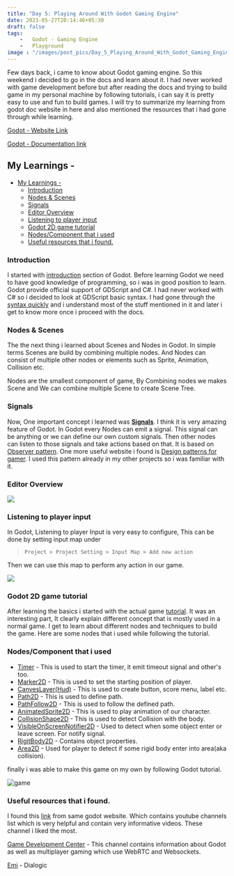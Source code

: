 ```yaml
---
title: "Day 5: Playing Around With Godot Gaming Engine"
date: 2023-05-27T20:14:46+05:30
draft: false
tags:
    -   Godot - Gaming Engine
    -   Playground
image : "/images/post_pics/Day_5_Playing_Around_With_Godot_Gaming_Engine/Cover.png"
---
```


Few days back, i came to know about Godot gaming engine. So this weekend i decided to go in the docs and learn about it.
I had never worked with game development before but after reading the docs and trying to build game in my personal machine by following tutorials, i can say it is pretty easy to use and fun to build games. I will try to summarize my learning from godot doc website in here and also mentioned the resources that i had gone through while learning.

[Godot - Website Link](https://godotengine.org/)

[Godot - Documentation link](https://docs.godotengine.org/en/stable/)

## My Learnings -
- [My Learnings -](#my-learnings--)
  - [Introduction](#introduction)
  - [Nodes \& Scenes](#nodes--scenes)
  - [Signals](#signals)
  - [Editor Overview](#editor-overview)
  - [Listening to player input](#listening-to-player-input)
  - [Godot 2D game tutorial](#godot-2d-game-tutorial)
  - [Nodes/Component that i used](#nodescomponent-that-i-used)
  - [Useful resources that i found.](#useful-resources-that-i-found)

### Introduction

I started with [introduction](https://docs.godotengine.org/en/stable/getting_started/introduction/index.html) section of Godot. Before learning Godot we need to have good knowledge of programming, so i was in good position to learn. 
Godot provide official support of GDScript and C#. I had never worked with C# so i decided to look at GDScript basic syntax.
I had gone through the [syntax quickly](https://docs.godotengine.org/en/stable/tutorials/scripting/gdscript/gdscript_basics.html) and i understand most of the stuff mentioned in it and later i get to know more once i proceed with the docs.


### Nodes & Scenes
The the next thing i learned about Scenes and Nodes in Godot. In simple terms Scenes are build by combining multiple nodes.
And Nodes can consist of multiple other nodes or elements such as Sprite, Animation, Collision etc.

Nodes are the smallest component of game, By Combining nodes we makes Scene and We can combine multiple Scene to create Scene Tree.

### Signals

Now, One important concept i learned was [**Signals**](https://docs.godotengine.org/en/stable/getting_started/introduction/key_concepts_overview.html#signals). I think it is very amazing feature of Godot. In Godot every Nodes can emit a signal. This signal can be anything or we can define our own custom signals. Then other nodes can listen to those signals and take actions based on that. It is based on [Observer pattern](https://gameprogrammingpatterns.com/observer.html). One more useful website i found is [Design patterns for gamer](https://gameprogrammingpatterns.com/). I used this pattern already in my other projects so i was familiar with it.

### Editor Overview

![](/images/post_pics/Day_3_Playing_Around_With_Godot_Gaming_Engine/1.png)

### Listening to player input

In Godot, Listening to player Input is very easy to configure, This can be done by setting input map under
> `Project > Project Setting > Input Map > Add new action`

Then we can use this map to perform any action in our game.

![](/images/post_pics/Day_3_Playing_Around_With_Godot_Gaming_Engine/2.png)

### Godot 2D game tutorial

After learning the basics i started with the actual game [tutorial](https://docs.godotengine.org/en/stable/getting_started/first_2d_game/index.html). It was an interesting part, It clearly explain different concept that is mostly used in a normal game. I get to learn about different nodes and techniques to build the game.
Here are some nodes that i used while following the tutorial.

### Nodes/Component that i used
- [Timer]() - This is used to start the timer, it emit timeout signal and other's too.
- [Marker2D]() - This is used to set the starting position of player.
- [CanvesLayer(Hud)]() - This is used to create button, score menu, label etc.
- [Path2D]() - This is used to define path.
- [PathFollow2D]() - This is used to follow the defined path.
- [AnimatedSprite2D]() - This is used to play animation of our character.
- [CollisionShape2D]() - This is used to detect Collision with the body.
- [VisibleOnScreenNotifier2D]() - Used to detect when some object enter or leave screen. For notify signal.
- [RigitBody2D]() - Contains object properties.
- [Area2D]() - Used for player to detect if some rigid body enter into area(aka collision).

finally i was able to make this game on my own by following Godot tutorial.

![game](/images/post_pics/Day_3_Playing_Around_With_Godot_Gaming_Engine/3.png)

### Useful resources that i found.

I found this [link](https://docs.godotengine.org/en/stable/community/tutorials.html#doc-community-tutorials) from same godot website. Which contains youtube channels list which is very helpful and contain very informative videos. These channel i liked the most.

[Game Development Center](https://www.youtube.com/c/GameDevelopmentCenter) - This channel contains information about Godot as well as multiplayer gaming which use WebRTC and Websockets.

[Emi](https://www.youtube.com/@emi_cpl/videos) - Dialogic




